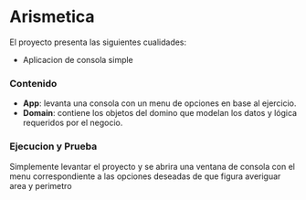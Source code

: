 # Arismetica
El proyecto presenta las siguientes cualidades:

* Aplicacion de consola simple

### Contenido

- **App**: levanta una consola con un menu de opciones en base al ejercicio.
- **Domain**: contiene los objetos del domino que modelan los datos y lógica requeridos por el negocio. 

### Ejecucion y Prueba
Simplemente levantar el proyecto y se abrira una ventana de consola con el menu correspondiente a las opciones deseadas de que figura averiguar area y perimetro
